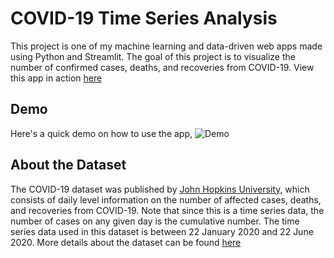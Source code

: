 # COVID-19 Time Series Analysis
This project is one of my machine learning and data-driven web apps made using Python and Streamlit. The goal of this project is to visualize the number of confirmed cases, deaths, and recoveries from COVID-19. View this app in action [here](https://covid19-time-series.herokuapp.com)

## Demo
Here's a quick demo on how to use the app,
![Demo](https://github.com/richardcsuwandi/covid19-time-series/blob/master/demo.gif?raw=true)

## About the Dataset
The COVID-19 dataset was published by [John Hopkins University](https://github.com/CSSEGISandData/COVID-19),
which consists of daily level information on the number of affected cases,
deaths, and recoveries from COVID-19. Note that since this is a time series data, the number of cases on any given day is the cumulative number.
The time series data used in this dataset is between 22 January 2020 and 22 June 2020. More details about the dataset can be found [here](https://www.kaggle.com/sudalairajkumar/novel-corona-virus-2019-dataset?select=time_series_covid_19_recovered.csv)
